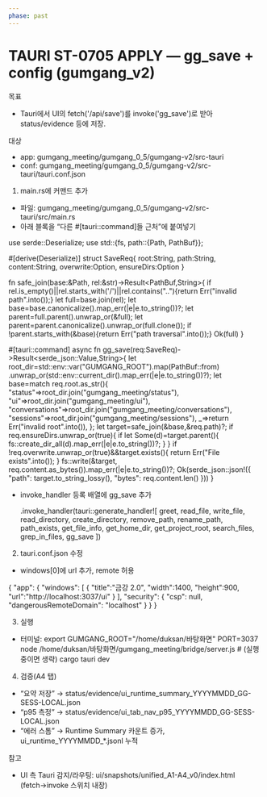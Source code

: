 ```yaml
---
phase: past
---
```


# TAURI ST-0705 APPLY — gg_save + config (gumgang_v2)

목표
- Tauri에서 UI의 fetch('/api/save')를 invoke('gg_save')로 받아 status/evidence 등에 저장.

대상
- app: gumgang_meeting/gumgang_0_5/gumgang-v2/src-tauri
- conf: gumgang_meeting/gumgang_0_5/gumgang-v2/src-tauri/tauri.conf.json

1) main.rs에 커맨드 추가
- 파일: gumgang_meeting/gumgang_0_5/gumgang-v2/src-tauri/src/main.rs
- 아래 블록을 “다른 #[tauri::command]들 근처”에 붙여넣기

use serde::Deserialize;
use std::{fs, path::{Path, PathBuf}};

#[derive(Deserialize)]
struct SaveReq{ root:String, path:String, content:String, overwrite:Option<bool>, ensureDirs:Option<bool> }

fn safe_join(base:&Path, rel:&str)->Result<PathBuf,String>{
  if rel.is_empty()||rel.starts_with('/')||rel.contains(".."){return Err("invalid path".into());}
  let full=base.join(rel);
  let base=base.canonicalize().map_err(|e|e.to_string())?;
  let parent=full.parent().unwrap_or(&full);
  let parent=parent.canonicalize().unwrap_or(full.clone());
  if !parent.starts_with(&base){return Err("path traversal".into());}
  Ok(full)
}

#[tauri::command]
async fn gg_save(req:SaveReq)->Result<serde_json::Value,String>{
  let root_dir=std::env::var("GUMGANG_ROOT").map(PathBuf::from)
    .unwrap_or(std::env::current_dir().map_err(|e|e.to_string())?);
  let base=match req.root.as_str(){
    "status"=>root_dir.join("gumgang_meeting/status"),
    "ui"=>root_dir.join("gumgang_meeting/ui"),
    "conversations"=>root_dir.join("gumgang_meeting/conversations"),
    "sessions"=>root_dir.join("gumgang_meeting/sessions"),
    _=>return Err("invalid root".into()),
  };
  let target=safe_join(&base,&req.path)?;
  if req.ensureDirs.unwrap_or(true){ if let Some(d)=target.parent(){ fs::create_dir_all(d).map_err(|e|e.to_string())?; } }
  if !req.overwrite.unwrap_or(true)&&target.exists(){ return Err("File exists".into()); }
  fs::write(&target, req.content.as_bytes()).map_err(|e|e.to_string())?;
  Ok(serde_json::json!({ "path": target.to_string_lossy(), "bytes": req.content.len() }))
}

- invoke_handler 등록 배열에 gg_save 추가

    .invoke_handler(tauri::generate_handler![
        greet, read_file, write_file, read_directory, create_directory,
        remove_path, rename_path, path_exists, get_file_info, get_home_dir,
        get_project_root, search_files, grep_in_files, gg_save
    ])

2) tauri.conf.json 수정
- windows[0]에 url 추가, remote 허용

{
  "app": {
    "windows": [
      { "title":"금강 2.0", "width":1400, "height":900, "url":"http://localhost:3037/ui" }
    ],
    "security": { "csp": null, "dangerousRemoteDomain": "localhost" }
  }
}

3) 실행
- 터미널:
  export GUMGANG_ROOT="/home/duksan/바탕화면"
  PORT=3037 node /home/duksan/바탕화면/gumgang_meeting/bridge/server.js   # (실행중이면 생략)
  cargo tauri dev

4) 검증(A4 탭)
- “요약 저장” → status/evidence/ui_runtime_summary_YYYYMMDD_GG-SESS-LOCAL.json
- “p95 측정” → status/evidence/ui_tab_nav_p95_YYYYMMDD_GG-SESS-LOCAL.json
- “에러 스톰” → Runtime Summary 카운트 증가, ui_runtime_YYYYMMDD_*.jsonl 누적

참고
- UI 측 Tauri 감지/라우팅: ui/snapshots/unified_A1-A4_v0/index.html (fetch→invoke 스위치 내장)
